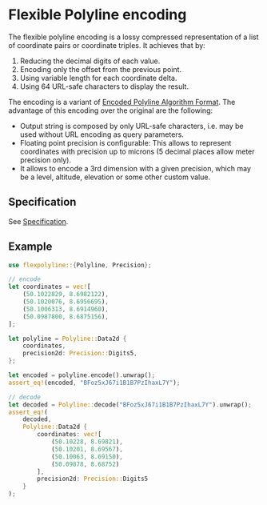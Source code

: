 # Flexible Polyline encoding

The flexible polyline encoding is a lossy compressed representation of a list of coordinate
pairs or coordinate triples. It achieves that by:

1. Reducing the decimal digits of each value.
2. Encoding only the offset from the previous point.
3. Using variable length for each coordinate delta.
4. Using 64 URL-safe characters to display the result.

The encoding is a variant of [Encoded Polyline Algorithm Format]. The advantage of this encoding
over the original are the following:

* Output string is composed by only URL-safe characters, i.e. may be used without URL encoding
  as query parameters.
* Floating point precision is configurable: This allows to represent coordinates with precision
  up to microns (5 decimal places allow meter precision only).
* It allows to encode a 3rd dimension with a given precision, which may be a level, altitude,
  elevation or some other custom value.

## Specification

See [Specification].

[Encoded Polyline Algorithm Format]: https://developers.google.com/maps/documentation/utilities/polylinealgorithm
[Specification]: https://github.com/heremaps/flexible-polyline#specifications

## Example

```rust
use flexpolyline::{Polyline, Precision};

// encode
let coordinates = vec![
    (50.1022829, 8.6982122),
    (50.1020076, 8.6956695),
    (50.1006313, 8.6914960),
    (50.0987800, 8.6875156),
];

let polyline = Polyline::Data2d {
    coordinates,
    precision2d: Precision::Digits5,
};

let encoded = polyline.encode().unwrap();
assert_eq!(encoded, "BFoz5xJ67i1B1B7PzIhaxL7Y");

// decode
let decoded = Polyline::decode("BFoz5xJ67i1B1B7PzIhaxL7Y").unwrap();
assert_eq!(
    decoded,
    Polyline::Data2d {
        coordinates: vec![
            (50.10228, 8.69821),
            (50.10201, 8.69567),
            (50.10063, 8.69150),
            (50.09878, 8.68752)
        ],
        precision2d: Precision::Digits5
    }
);
```